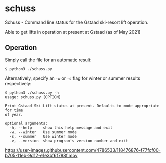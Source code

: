 # schuss
Schuss - Command line status for the Gstaad ski-resort lift operation.

Able to get lifts in operation at present at Gstaad (as of May 2021)

## Operation
Simply call the file for an automatic result:

`$ python3 ./schuss.py`

Alternatively, specify an `-w` or `-s` flag for winter or summer results respectively:

```
$ python3 ./schuss.py -h
usage: schuss.py [OPTION]

Print Gstaad Ski Lift status at present. Defaults to mode appropriate for time
of year.

optional arguments:
  -h, --help     show this help message and exit
  -w, --winter   Use summer mode
  -s, --summer   Use winter mode
  -v, --version  show program's version number and exit
```

https://user-images.githubusercontent.com/4786533/118476876-f77fcf00-b705-11eb-9d12-e1e3bf6f788f.mov

